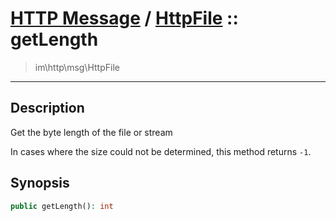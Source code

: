 # [HTTP Message](http.md) / [HttpFile](http-HttpFile.md) :: getLength
 > im\http\msg\HttpFile
____

## Description
Get the byte length of the file or stream

In cases where the size could not be determined,
this method returns `-1`.

## Synopsis
```php
public getLength(): int
```
